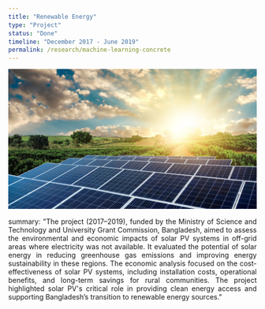 ```yaml
---
title: "Renewable Energy"
type: "Project"
status: "Done"
timeline: "December 2017 - June 2019"
permalink: /research/machine-learning-concrete
---
```



<img src='/images/Renewable-energy.png'>


<p style='text-align: justify;'>
summary: "The project (2017–2019), funded by the Ministry of Science and Technology and University Grant Commission, Bangladesh, aimed to assess the environmental and economic impacts of solar PV systems in off-grid areas where electricity was not available. It evaluated the potential of solar energy in reducing greenhouse gas emissions and improving energy sustainability in these regions. The economic analysis focused on the cost-effectiveness of solar PV systems, including installation costs, operational benefits, and long-term savings for rural communities. The project highlighted solar PV's critical role in providing clean energy access and supporting Bangladesh’s transition to renewable energy sources."
</p>
